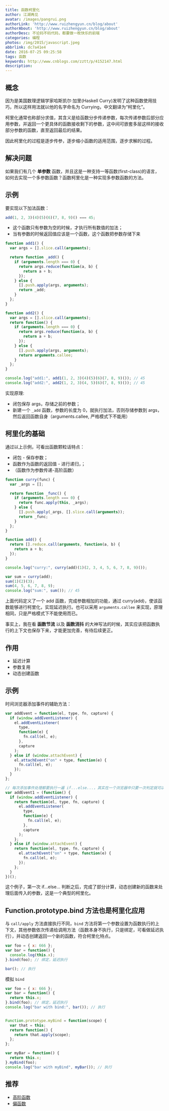 ```yaml
---
title: 函数柯里化
author: 江湖再见
avatar: /images/pangrui.png
authorLink: 'http://www.ruizhengyun.cn/blog/about'
authorAbout: 'http://www.ruizhengyun.cn/blog/about'
authorDesc: 不论码不码代码，都要做一枚快乐的前端
categories: 编程
photos: /img/2015/javascript.jpeg
abbrlink: dc7a41e4
date: 2016-07-25 09:25:58
tags: 函数
keywords: http://www.cnblogs.com/zztt/p/4152147.html
description: 
---
```


## 概念

因为是美国数理逻辑学家哈斯凯尔·加里(Haskell Curry)发明了这种函数使用技巧，所以这样用法就以他的名字命名为 Currying，中文翻译为“柯里化”。

柯里化通常也称部分求值，其含义是给函数分步传递参数，每次传递参数后部分应用参数，并返回一个更具体的函数接收剩下的参数，这中间可嵌套多层这样的接收部分参数的函数，直至返回最后的结果。

因此柯里化的过程是逐步传参，逐步缩小函数的适用范围，逐步求解的过程。

## 解决问题

如果我们有几个 **单参数** 函数，并且这是一种支持一等函数(first-class)的语言，如何去实现一个多参数函数？函数柯里化是一种实现多参数函数的方法。

## 示例

要实现以下加法函数：

```javascript
add(1, 2, 3)(4)(5)(6)(7, 8, 9)() === 45;
```

- 这个函数只有参数为空的时候，才执行所有数值的加法；
- 当有参数的时候返回值应该是一个函数，这个函数把参数存储下来

```javascript
function add1() {
  var args = [].slice.call(arguments);

  return function _add() {
    if (arguments.length === 0) {
      return args.reduce(function(a, b) {
        return a + b;
      });
    } else {
      [].push.apply(args, arguments);
      return _add;
    }
  };
}

function add2() {
  var args = [].slice.call(arguments);
  return function() {
    if (arguments.length === 0) {
      return args.reduce(function(a, b) {
        return a + b;
      });
    } else {
      [].push.apply(args, arguments);
      return arguments.callee;
    }
  };
}

console.log("add1:", add1(1, 2, 3)(4)(5)(6)(7, 8, 9)()); // 45
console.log("add2:", add2(1, 2, 3)(4, 5)(6)(7, 8, 9)()); // 45
```

实现原理:

- 闭包保存 args，存储之前的参数；
- 新建一个 `_add` 函数，参数的长度为 0，就执行加法，否则存储参数到 args，然后返回函数自身（arguments.callee, 严格模式下不能用）

## 柯里化的基础

通过以上示例，可看出函数颗粒话特点：

- 闭包 - 保存参数；
- 函数作为函数的返回值 - 进行递归，；
- （函数作为参数传递-高阶函数）

```javascript
function curry(func) {
  var _args = [];

  return function _func() {
    if (arguments.length === 0) {
      return func.apply(this, _args);
    } else {
      [].push.apply(_args, [].slice.call(arguments));
      return _func;
    }
  };
}

function add() {
  return [].reduce.call(arguments, function(a, b) {
    return a + b;
  });
}

console.log("curry:", curry(add)(1)(2, 3, 4, 5, 6, 7, 8, 9)());

var sum = curry(add);
sum(1)(2)(3);
sum(4, 5, 6, 7, 8, 9);
console.log("sum:", sum()); // 45
```

上面代码定义了一个 add 函数，完成参数相加的功能，通过 curry(add)，使该函数能够进行柯里化，实现延迟执行。也可以采用 `arguments.callee` 来实现，原理相同，只是严格模式下不能使用而已。

事实上，我在看 **函数节流** 以及 **函数消抖** 的大神写法的时候，其实应该把函数执行的上下文也保存下来，才能更加完善，有待后续更正。

## 作用

- 延迟计算
- 参数复用
- 动态创建函数

## 示例

时间浏览器添加事件的辅助方法：

```javascript
var addEvent = function(el, type, fn, capture) {
  if (window.addEventListener) {
    el.addEventListener(
      type,
      function(e) {
        fn.call(el, e);
      },
      capture
    );
  } else if (window.attachEvent) {
    el.attachEvent("on" + type, function(e) {
      fn.call(el, e);
    });
  }
};

// 每次添加事件处理都要执行一遍 if...else...，其实在一个浏览器中只要一次判定就可以了，把根据一次判定之后的结果动态生成新的函数，以后就不必重新计算。
var addEvent1 = (function() {
  if (window.addEventListener) {
    return function(el, type, fn, capture) {
      el.addEventListener(
        type,
        function(e) {
          fn.call(el, e);
        },
        capture
      );
    };
  } else if (window.attachEvent) {
    return function(el, type, fn, capture) {
      el.attachEvent("on" + type, function(e) {
        fn.call(el, e);
      });
    };
  }
})();
```

这个例子，第一次 if...else... 判断之后，完成了部分计算，动态创建新的函数来处理后面传入的参数，这是一个典型的柯里化。

## Function.prototype.bind 方法也是柯里化应用

与 `call/apply` 方法直接执行不同，`bind` 方法将第一个参数设置为函数执行的上下文，其他参数依次传递给调用方法（函数本身不执行，只是绑定，可看做延迟执行），并动态创建返回一个新的函数，符合柯里化特点。

```javascript
var foo = { x: 666 };
var bar = function() {
  console.log(this.x);
}.bind(foo); // 绑定，延迟执行

bar(); // 执行
```

模拟 `bind`

```javascript
var foo = { x: 666 };
var bar = function() {
  return this.x;
}.bind(foo); // 绑定，延迟执行
console.log("bar with bind:", bar()); // 执行


Function.prototype.myBind = function(scope) {
  var that = this;
  return function() {
    return that.apply(scope);
  };
};

var myBar = function() {
  return this.x;
}.myBind(foo);
console.log("bar with myBind", myBar()); // 执行
```

## 推荐

- [高阶函数](/blog/post/47f3f95c.html)
- [偏函数](/blog/post/72cd8a39.html)